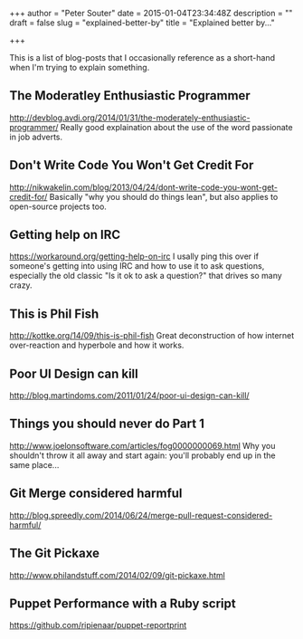 +++
author = "Peter Souter"
date = 2015-01-04T23:34:48Z
description = ""
draft = false
slug = "explained-better-by"
title = "Explained better by..."

+++

This is a list of blog-posts that I occasionally reference as a short-hand when I'm trying to explain something.

## The Moderatley Enthusiastic Programmer
http://devblog.avdi.org/2014/01/31/the-moderately-enthusiastic-programmer/
Really good explaination about the use of the word passionate in job adverts.

## Don't Write Code You Won't Get Credit For
http://nikwakelin.com/blog/2013/04/24/dont-write-code-you-wont-get-credit-for/
Basically "why you should do things lean", but also applies to open-source projects too.

## Getting help on IRC
https://workaround.org/getting-help-on-irc
I usally ping this over if someone's getting into using IRC and how to use it to ask questions, especially the old classic "Is it ok to ask a question?" that drives so many crazy.

## This is Phil Fish
http://kottke.org/14/09/this-is-phil-fish
Great deconstruction of how internet over-reaction and hyperbole and how it works.

## Poor UI Design can kill
http://blog.martindoms.com/2011/01/24/poor-ui-design-can-kill/

## Things you should never do Part 1
http://www.joelonsoftware.com/articles/fog0000000069.html
Why you shouldn't throw it all away and start again: you'll probably end up in the same place...

## Git Merge considered harmful
http://blog.spreedly.com/2014/06/24/merge-pull-request-considered-harmful/

## The Git Pickaxe
http://www.philandstuff.com/2014/02/09/git-pickaxe.html

## Puppet Performance with a Ruby script
https://github.com/ripienaar/puppet-reportprint
